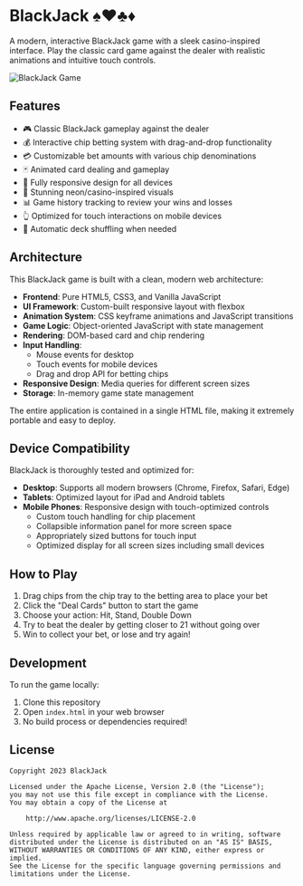 # BlackJack ♠️♥️♣️♦️

A modern, interactive BlackJack game with a sleek casino-inspired interface. Play the classic card game against the dealer with realistic animations and intuitive touch controls.

![BlackJack Game](https://i.ibb.co/d4fJS5QZ/og-image.jpg)

## Features

- 🎮 Classic BlackJack gameplay against the dealer
- 💰 Interactive chip betting system with drag-and-drop functionality
- 💳 Customizable bet amounts with various chip denominations
- 🃏 Animated card dealing and gameplay
- 📱 Fully responsive design for all devices
- 🌈 Stunning neon/casino-inspired visuals
- 📊 Game history tracking to review your wins and losses
- 👆 Optimized for touch interactions on mobile devices
- 🔄 Automatic deck shuffling when needed

## Architecture

This BlackJack game is built with a clean, modern web architecture:

- **Frontend**: Pure HTML5, CSS3, and Vanilla JavaScript
- **UI Framework**: Custom-built responsive layout with flexbox
- **Animation System**: CSS keyframe animations and JavaScript transitions
- **Game Logic**: Object-oriented JavaScript with state management
- **Rendering**: DOM-based card and chip rendering
- **Input Handling**: 
  - Mouse events for desktop
  - Touch events for mobile devices
  - Drag and drop API for betting chips
- **Responsive Design**: Media queries for different screen sizes
- **Storage**: In-memory game state management

The entire application is contained in a single HTML file, making it extremely portable and easy to deploy.

## Device Compatibility

BlackJack is thoroughly tested and optimized for:

- **Desktop**: Supports all modern browsers (Chrome, Firefox, Safari, Edge)
- **Tablets**: Optimized layout for iPad and Android tablets
- **Mobile Phones**: Responsive design with touch-optimized controls
  - Custom touch handling for chip placement
  - Collapsible information panel for more screen space
  - Appropriately sized buttons for touch input
  - Optimized display for all screen sizes including small devices

## How to Play

1. Drag chips from the chip tray to the betting area to place your bet
2. Click the "Deal Cards" button to start the game
3. Choose your action: Hit, Stand, Double Down
4. Try to beat the dealer by getting closer to 21 without going over
5. Win to collect your bet, or lose and try again!

## Development

To run the game locally:

1. Clone this repository
2. Open `index.html` in your web browser
3. No build process or dependencies required!

## License

```
Copyright 2023 BlackJack

Licensed under the Apache License, Version 2.0 (the "License");
you may not use this file except in compliance with the License.
You may obtain a copy of the License at

    http://www.apache.org/licenses/LICENSE-2.0

Unless required by applicable law or agreed to in writing, software
distributed under the License is distributed on an "AS IS" BASIS,
WITHOUT WARRANTIES OR CONDITIONS OF ANY KIND, either express or implied.
See the License for the specific language governing permissions and
limitations under the License.
``` 
